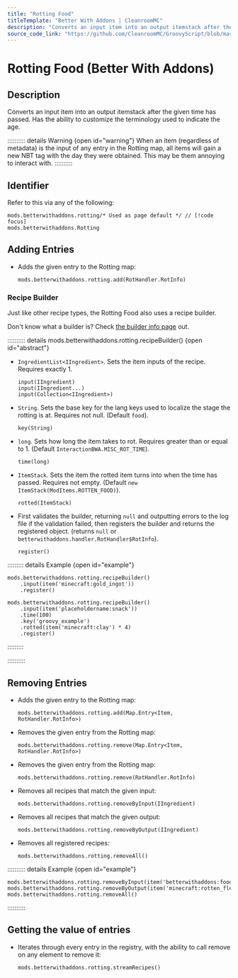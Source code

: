 ```yaml
---
title: "Rotting Food"
titleTemplate: "Better With Addons | CleanroomMC"
description: "Converts an input item into an output itemstack after the given time has passed. Has the ability to customize the terminology used to indicate the age."
source_code_link: "https://github.com/CleanroomMC/GroovyScript/blob/master/src/main/java/com/cleanroommc/groovyscript/compat/mods/betterwithaddons/Rotting.java"
---
```


# Rotting Food (Better With Addons)

## Description

Converts an input item into an output itemstack after the given time has passed. Has the ability to customize the terminology used to indicate the age.

:::::::::: details Warning {open id="warning"}
When an item (regardless of metadata) is the input of any entry in the Rotting map, all items will gain a new NBT tag with the day they were obtained. This may be them annoying to interact with.
::::::::::

## Identifier

Refer to this via any of the following:

```groovy:no-line-numbers {1}
mods.betterwithaddons.rotting/* Used as page default */ // [!code focus]
mods.betterwithaddons.Rotting
```


## Adding Entries

- Adds the given entry to the Rotting map:

    ```groovy:no-line-numbers
    mods.betterwithaddons.rotting.add(RotHandler.RotInfo)
    ```


### Recipe Builder

Just like other recipe types, the Rotting Food also uses a recipe builder.

Don't know what a builder is? Check [the builder info page](../../getting_started/builder.md) out.

:::::::::: details mods.betterwithaddons.rotting.recipeBuilder() {open id="abstract"}
- `IngredientList<IIngredient>`. Sets the item inputs of the recipe. Requires exactly 1.

    ```groovy:no-line-numbers
    input(IIngredient)
    input(IIngredient...)
    input(Collection<IIngredient>)
    ```

- `String`. Sets the base key for the lang keys used to localize the stage the rotting is at. Requires not null. (Default `food`).

    ```groovy:no-line-numbers
    key(String)
    ```

- `long`. Sets how long the item takes to rot. Requires greater than or equal to 1. (Default `InteractionBWA.MISC_ROT_TIME`).

    ```groovy:no-line-numbers
    time(long)
    ```

- `ItemStack`. Sets the item the rotted item turns into when the time has passed. Requires not empty. (Default `new ItemStack(ModItems.ROTTEN_FOOD)`).

    ```groovy:no-line-numbers
    rotted(ItemStack)
    ```

- First validates the builder, returning `null` and outputting errors to the log file if the validation failed, then registers the builder and returns the registered object. (returns `null` or `betterwithaddons.handler.RotHandler$RotInfo`).

    ```groovy:no-line-numbers
    register()
    ```

::::::::: details Example {open id="example"}
```groovy:no-line-numbers
mods.betterwithaddons.rotting.recipeBuilder()
    .input(item('minecraft:gold_ingot'))
    .register()

mods.betterwithaddons.rotting.recipeBuilder()
    .input(item('placeholdername:snack'))
    .time(100)
    .key('groovy_example')
    .rotted(item('minecraft:clay') * 4)
    .register()
```

:::::::::

::::::::::

## Removing Entries

- Adds the given entry to the Rotting map:

    ```groovy:no-line-numbers
    mods.betterwithaddons.rotting.add(Map.Entry<Item, RotHandler.RotInfo>)
    ```

- Removes the given entry from the Rotting map:

    ```groovy:no-line-numbers
    mods.betterwithaddons.rotting.remove(Map.Entry<Item, RotHandler.RotInfo>)
    ```

- Removes the given entry from the Rotting map:

    ```groovy:no-line-numbers
    mods.betterwithaddons.rotting.remove(RotHandler.RotInfo)
    ```

- Removes all recipes that match the given input:

    ```groovy:no-line-numbers
    mods.betterwithaddons.rotting.removeByInput(IIngredient)
    ```

- Removes all recipes that match the given output:

    ```groovy:no-line-numbers
    mods.betterwithaddons.rotting.removeByOutput(IIngredient)
    ```

- Removes all registered recipes:

    ```groovy:no-line-numbers
    mods.betterwithaddons.rotting.removeAll()
    ```

:::::::::: details Example {open id="example"}
```groovy:no-line-numbers
mods.betterwithaddons.rotting.removeByInput(item('betterwithaddons:food_cooked_rice'))
mods.betterwithaddons.rotting.removeByOutput(item('minecraft:rotten_flesh'))
mods.betterwithaddons.rotting.removeAll()
```

::::::::::

## Getting the value of entries

- Iterates through every entry in the registry, with the ability to call remove on any element to remove it:

    ```groovy:no-line-numbers
    mods.betterwithaddons.rotting.streamRecipes()
    ```
